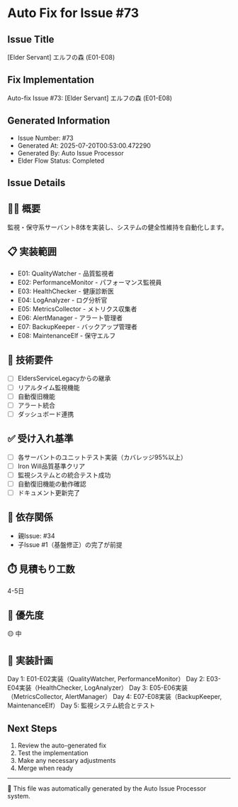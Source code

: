 # Auto Fix for Issue #73

## Issue Title
[Elder Servant] エルフの森 (E01-E08)

## Fix Implementation
Auto-fix Issue #73: [Elder Servant] エルフの森 (E01-E08)

## Generated Information
- Issue Number: #73
- Generated At: 2025-07-20T00:53:00.472290
- Generated By: Auto Issue Processor
- Elder Flow Status: Completed

## Issue Details
## 🧝‍♂️ 概要
監視・保守系サーバント8体を実装し、システムの健全性維持を自動化します。

## 📋 実装範囲
- E01: QualityWatcher - 品質監視者
- E02: PerformanceMonitor - パフォーマンス監視員
- E03: HealthChecker - 健康診断医
- E04: LogAnalyzer - ログ分析官
- E05: MetricsCollector - メトリクス収集者
- E06: AlertManager - アラート管理者
- E07: BackupKeeper - バックアップ管理者
- E08: MaintenanceElf - 保守エルフ

## 🔧 技術要件
- [ ] EldersServiceLegacyからの継承
- [ ] リアルタイム監視機能
- [ ] 自動復旧機能
- [ ] アラート統合
- [ ] ダッシュボード連携

## ✅ 受け入れ基準
- [ ] 各サーバントのユニットテスト実装（カバレッジ95%以上）
- [ ] Iron Will品質基準クリア
- [ ] 監視システムとの統合テスト成功
- [ ] 自動復旧機能の動作確認
- [ ] ドキュメント更新完了

## 🔗 依存関係
- 親Issue: #34
- 子Issue #1（基盤修正）の完了が前提

## ⏱️ 見積もり工数
4-5日

## 🎯 優先度
🟡 中

## 📅 実装計画
Day 1: E01-E02実装（QualityWatcher, PerformanceMonitor）
Day 2: E03-E04実装（HealthChecker, LogAnalyzer）
Day 3: E05-E06実装（MetricsCollector, AlertManager）
Day 4: E07-E08実装（BackupKeeper, MaintenanceElf）
Day 5: 監視システム統合とテスト


## Next Steps
1. Review the auto-generated fix
2. Test the implementation
3. Make any necessary adjustments
4. Merge when ready

---
🤖 This file was automatically generated by the Auto Issue Processor system.
